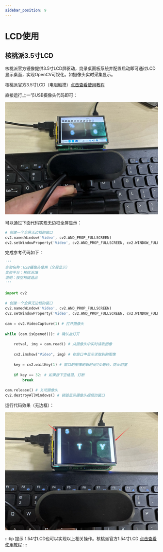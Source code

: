 ```yaml
---
sidebar_position: 9
---
```


# LCD使用

## 核桃派3.5寸LCD

核桃派官方镜像提供3.5寸LCD屏驱动，烧录桌面板系统并配置启动即可通过LCD显示桌面，实现OpenCV可视化。如摄像头实时采集显示。

核桃派官方3.5寸LCD（电阻触摸）[点击查看使用教程](../os_software/3.5_LCD.md)

直接运行上一节USB摄像头代码即可：

![lcd](./img/lcd/lcd1.png)

可以通过下面代码实现无边框全屏显示：

```python
# 创建一个全屏无边框的窗口
cv2.namedWindow('Video', cv2.WND_PROP_FULLSCREEN)
cv2.setWindowProperty('Video', cv2.WND_PROP_FULLSCREEN, cv2.WINDOW_FULLSCREEN)
```

完成参考代码如下：
```python
'''
实验名称：USB摄像头使用（全屏显示）
实验平台：核桃派1B
说明：按空格键退出
'''

import cv2

# 创建一个全屏无边框的窗口
cv2.namedWindow('Video', cv2.WND_PROP_FULLSCREEN)
cv2.setWindowProperty('Video', cv2.WND_PROP_FULLSCREEN, cv2.WINDOW_FULLSCREEN)

cam = cv2.VideoCapture(1) # 打开摄像头

while (cam.isOpened()): # 确认被打开
    
    retval, img = cam.read() # 从摄像头中实时读取图像
    
    cv2.imshow("Video", img) # 在窗口中显示读取到的图像
    
    key = cv2.waitKey(1) # 窗口的图像刷新时间为1毫秒，防止阻塞
    
    if key == 32: # 如果按下空格键，打断
        break
    
cam.release() # 关闭摄像头
cv2.destroyAllWindows() # 销毁显示摄像头视频的窗口

```

运行代码效果（无边框）：

![lcd](./img/lcd/lcd2.png)

:::tip 提示
1.54寸LCD也可以实现以上相关操作。核桃派官方1.54寸LCD [点击查看使用教程](../os_software/1.54_LCD.md)
:::

